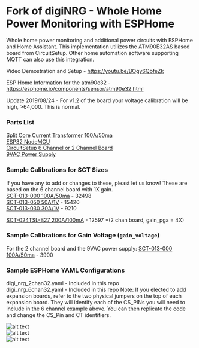 # Fork of digiNRG - Whole Home Power Monitoring with ESPHome
Whole home power monitoring and additional power circuits with ESPHome and Home Assistant. This implementation utilizes the ATM90E32AS based board from CircuitSetup. Other home automation software supporting MQTT can also use this integration.

Video Demostration and Setup - https://youtu.be/BOgy6QbfeZk

ESP Home Information for the atm90e32 -   https://esphome.io/components/sensor/atm90e32.html


Update 2019/08/24 - For v1.2 of the board your voltage calibration will be high, >64,000. This is normal.

### Parts List
[Split Core Current Transformer 100A/50ma](https://amzn.to/2JtuRSt)  
[ESP32 NodeMCU](https://amzn.to/2XvEBAs)  
[CircuitSetup 6 Channel or 2 Channel Board](https://circuitsetup.us/index.php/product-category/power-management/)  
[9VAC Power Supply](https://amzn.to/2Jt4uMh)

### Sample Calibrations for SCT Sizes
If you have any to add or changes to these, pleast let us know! These are based on the 6 channel board with 1X gain.  
[SCT-013-000 100A/50ma](https://amzn.to/2JtuRSt) - 32498  
[SCT-013-050 50A/1V](https://amzn.to/2XzkyB3) - 15420  
[SCT-013-030 30A/1V](https://amzn.to/2FZLdB9) - 9210  

[SCT-024TSL-B27 200A/100mA](https://circuitsetup.us/product/200a-100ma-current-transformer-yhdc-sct-024-24mm/) - 12597 \*(2 chan board, gain_pga = 4X)

### Sample Calibrations for Gain Voltage (`gain_voltage`)
For the 2 channel board and the 9VAC power supply:
[SCT-013-000 100A/50ma](https://amzn.to/2JtuRSt) - 3900

### Sample ESPHome YAML Configurations
digi_nrg_2chan32.yaml - Included in this repo   
digi_nrg_6chan32.yaml - Included in this repo
Note: If you elected to add expansion boards, refer to the two physical jumpers on the top of each expansion board. They will identify each of the CS_PINs you will need to include in the 6 channel example above. You can then replicate the code and change the CS_Pin and CT identifiers.

![alt text](https://raw.githubusercontent.com/digiblur/digiNRG_ESPHome/master/jpgs/2chan_board.jpg "2 Channel")  
![alt text](https://raw.githubusercontent.com/digiblur/digiNRG_ESPHome/master/jpgs/6chan_board.jpg "6 Channel")  
![alt text](https://raw.githubusercontent.com/digiblur/digiNRG_ESPHome/master/jpgs/sct_100a.jpg "SCT")  
